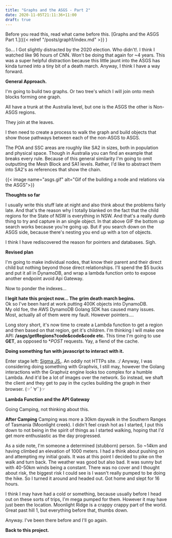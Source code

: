 ```yaml
---
title: "Graphs and the ASGS - Part 2"
date: 2020-11-05T21:11:36+11:00
draft: true
---
```


Before you read this, read what came before this. [Graphs and the ASGS Part 1.]({{< relref "/posts/graph1/index.md" >}} )

So... I Got slightly distracted by the 2020 election. Who didn't!. I think I watched like 96 hours of CNN. Won't be doing that again for ~4 years.
This was a super helpful distraction because this little jaunt into the ASGS has kinda turned into a tiny bit of a death march. Anyway, I think I have a way forward.
    
**General Approach.**

I'm going to build two graphs. Or two tree's which I will join onto mesh blocks forming one graph. 

All have a trunk at the Australia level, but one is the ASGS the other is Non-ASGS regions. 

They join at the leaves. 

I then need to create a process to walk the graph and build objects that show those pathways between each of the non-ASGS to ASGS.

The POA and SSC areas are roughly like SA2 in sizes, both in population and physical space. Though in Australia you can find an example that breaks every rule. Because of this general similarity I'm going to omit outputting the Mesh Block and SA1 levels. Rather, I'd like to abstract them into SA2's as references that show the chain.

{{< image name="asgs.gif" alt="Gif of the building a node and relations via the ASGS">}}

**Thoughts so far**

I usually write this stuff late at night and also think about the problems fairly late. And that's the reason why I totally blanked on the fact that the child regions for the State of NSW is everything in NSW. And that's a really dumb thing to try and capture in an single object. In that above GIF the bottom up search works because you're going up. But if you search down on the ASGS side, because there's nesting you end up with a ton of objects. 

I think I have rediscovered the reason for pointers and databases. Sigh. 

**Revised plan**

I'm going to make individual nodes, that know their parent and their direct child but nothing beyond those direct relationships. 
I'll spend the $5 bucks and put it all in DynamoDB, and wrap a lambda function onto to expose another endpoint avoid Api Gateway.

Now to ponder the indexes...

**I legit hate this project now... The grim death march begins.**  
Ok so I've been hard at work putting 400K objects into DynamoDB.   
My old foe, the AWS DynamoDB Golang SDK has caused many issues. Most, actually all of them were my fault. However pointers.... 

Long story short, it's now time to create a Lambda function to get a region and then based on that region, get it's children. 
I'm thinking I will make one API: **/asgs/getRegions?code&code&code etc.**
This time I'm going to use **GET**, as opposed to **POST* requests. Yay, a fiend of the cache. 

**Doing something fun with javascript to interact with it.**  

Enter stage left: [Sigma JS.](http://sigmajs.org/). An oddly not HTTPs site. :/
Anyway, I was considering doing something with Graphvis, I still may, however the Golang interactions with the Graphviz engine looks too complex for a humble Lambda. And it'd be a lot of images over the network. So instead, we shaft the client and they get to pay in the cycles building the graph in their browser. (☞ﾟ∀ﾟ)☞

**Lambda Function and the API Gateway**

Going Camping, not thinking about this. 

**After Camping**
Camping was more a 30km daywalk in the Southern Ranges of Tasmania (Moonlight creek). I didn't feel crash hot as I started, I put this down to not being in the spirit of things as I started walking, hoping that I'd get more enthusiastic as the day progressed. 

As a side note, I'm someone a determined (stubborn) person. So ~14km and having climbed an elevation of 1000 meters. I had a think about pushing on and attempting my initial goals. It was at this point I decided to pike on the walk and turn back. The weather was good but also bad. It was sunny but with 40-50km winds being a constant. There was no cover and I thought about risk, the biggest risk I could see is I wasn't really pumped to be doing the hike. So I turned it around and headed out. Got home and slept for 16 hours. 

I think I may have had a cold or something, because usually before I head out on these sorts of trips, I'm mega pumped for them. However it may have just been the location. Moonlight Ridge is a crappy crappy part of the world. Great past hill 1, but everything before that, thumbs down.

Anyway. I've been there before and I'll go again.

**Back to this project.**











